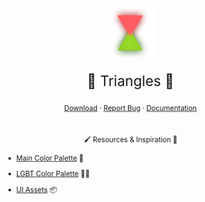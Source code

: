 <br />

<p align="center">
  <a href="https://github.com/DavidArutiunian/GameDev">
    <img src="Assets/Sprites/Logo.png" alt="Logo" width="100" height="100">
  </a>

  <p align="center" style="font-size: 2em;">🔺 Triangles 🔻</p>
  <p align="center">
    <a href="https://github.com/davidarutiunian/gamedev/releases">Download</a>
    ·
    <a href="https://github.com/DavidArutiunian/GameDev/issues">Report Bug</a>
    ·
    <a href="https://davidarutiunian.github.io/GameDev" target="_blank">Documentation</a>
  </p>
</p>

<br />

<p align="center">🖌️ Resources & Inspiration 🎨</p>

-   [Main Color Palette](https://coolors.co/ff595e-ffca3a-8ac926-1982c4-6a4c93) 🎨

-   [LGBT Color Palette](https://www.schemecolor.com/lgbt-flag-colors.php) 🏳️‍🌈

-   [UI Assets](https://assetstore.unity.com/packages/2d/gui/icons/simple-button-set-01-153979) 📦
